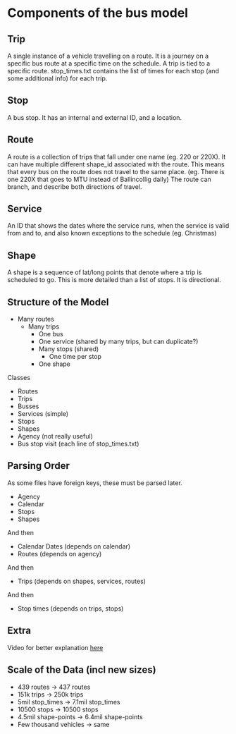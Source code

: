 # Components of the bus model

## Trip

A single instance of a vehicle travelling on a route. It is a journey on a specific bus route at a specific time on the schedule. A trip is tied to a specific route. stop_times.txt contains the list of times for each stop (and some additional info) for each trip.

## Stop

A bus stop. It has an internal and external ID, and a location.

## Route

A route is a collection of trips that fall under one name (eg. 220 or 220X). It can have multiple different shape_id associated with the route. This means that every bus on the route does not travel to the same place. (eg. There is one 220X that goes to MTU instead of Ballincollig daily)
The route can branch, and describe both directions of travel.

## Service

An ID that shows the dates where the service runs, when the service is valid from and to, and also known exceptions to the schedule (eg. Christmas)

## Shape

A shape is a sequence of lat/long points that denote where a trip is scheduled to go. This is more detailed than a list of stops. It is directional.

## Structure of the Model

- Many routes
  - Many trips
    - One bus
    - One service (shared by many trips, but can duplicate?)
    - Many stops (shared)
      - One time per stop
    - One shape

Classes

- Routes
- Trips
- Busses
- Services (simple)
- Stops
- Shapes
- Agency (not really useful)
- Bus stop visit (each line of stop_times.txt)

## Parsing Order

As some files have foreign keys, these must be parsed later.

- Agency
- Calendar
- Stops
- Shapes

And then

- Calendar Dates (depends on calendar)
- Routes (depends on agency)

And then

- Trips (depends on shapes, services, routes)

And then

- Stop times (depends on trips, stops)

## Extra

Video for better explanation [here](https://www.youtube.com/watch?v=8OQKHhu1VgQ)

## Scale of the Data (incl new sizes)

- 439 routes            -> 437 routes
- 151k trips            -> 250k trips
- 5mil stop_times       -> 7.1mil stop_times
- 10500 stops           -> 10500 stops
- 4.5mil shape-points   -> 6.4mil shape-points
- Few thousand vehicles -> same
